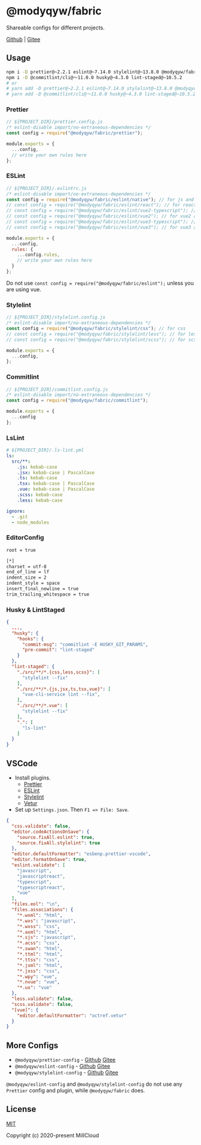 # @modyqyw/fabric

Shareable configs for different projects.

[Github](https://github.com/MillCloud/fabric#readme) | [Gitee](https://gitee.com/millcloud/fabric#readme)

## Usage

```sh
npm i -D prettier@~2.2.1 eslint@~7.14.0 stylelint@~13.8.0 @modyqyw/fabric@~1.2.0
npm i -D @commitlint/cli@～11.0.0 husky@~4.3.0 lint-staged@~10.5.2
# or
# yarn add -D prettier@~2.2.1 eslint@~7.14.0 stylelint@~13.8.0 @modyqyw/fabric@~1.2.0
# yarn add -D @commitlint/cli@～11.0.0 husky@~4.3.0 lint-staged@~10.5.2
```

### Prettier

```js
// ${PROJECT_DIR}/prettier.config.js
/* eslint-disable import/no-extraneous-dependencies */
const config = require("@modyqyw/fabric/prettier");

module.exports = {
  ...config,
  // write your own rules here
};
```

### ESLint

```js
// ${PROJECT_DIR}/.eslintrc.js
/* eslint-disable import/no-extraneous-dependencies */
const config = require("@modyqyw/fabric/eslint/native"); // for js and ts
// const config = require("@modyqyw/fabric/eslint/react"); // for react, react-native and taro3, with js or ts
// const config = require("@modyqyw/fabric/eslint/vue2-typescript"); // for vue2 and uni-app with ts
// const config = require("@modyqyw/fabric/eslint/vue2"); // for vue2 and uni-app with js
// const config = require("@modyqyw/fabric/eslint/vue3-typescript"); // for vue3 and uni-app with ts
// const config = require("@modyqyw/fabric/eslint/vue3"); // for vue3 and uni-app with js

module.exports = {
  ...config,
  rules: {
    ...config.rules,
    // write your own rules here
  }
};
```

Do not use `const config = require("@modyqyw/fabric/eslint");` unless you are using vue.

### Stylelint

```js
// ${PROJECT_DIR}/stylelint.config.js
/* eslint-disable import/no-extraneous-dependencies */
const config = require("@modyqyw/fabric/stylelint/css"); // for css
// const config = require("@modyqyw/fabric/stylelint/less"); // for less
// const config = require("@modyqyw/fabric/stylelint/scss"); // for scss

module.exports = {
  ...config,
};
```

### Commitlint

```js
// ${PROJECT_DIR}/commitlint.config.js
/* eslint-disable import/no-extraneous-dependencies */
const config = require("@modyqyw/fabric/commitlint");

module.exports = {
  ...config
};
```

### LsLint

```yml
# ${PROJECT_DIR}/.ls-lint.yml
ls:
  src/**:
    .js: kebab-case
    .jsx: kebab-case | PascalCase
    .ts: kebab-case
    .tsx: kebab-case | PascalCase
    .vue: kebab-case | PascalCase
    .scss: kebab-case
    .less: kebab-case

ignore:
  - .git
  - node_modules

```

### EditorConfig

```sh
root = true

[*]
charset = utf-8
end_of_line = lf
indent_size = 2
indent_style = space
insert_final_newline = true
trim_trailing_whitespace = true

```

### Husky & LintStaged

```json
{
  ...,
  "husky": {
    "hooks": {
      "commit-msg": "commitlint -E HUSKY_GIT_PARAMS",
      "pre-commit": "lint-staged"
    }
  },
  "lint-staged": {
    "./src/**/*.{css,less,scss}": [
      "stylelint --fix"
    ],
    "./src/**/*.{js,jsx,ts,tsx,vue}": [
      "vue-cli-service lint --fix",
    ],
    "./src/**/*.vue": [
      "stylelint --fix"
    ],
    ".": [
      "ls-lint"
    ]
  }
}
```

## VSCode

- Install plugins.
  - [Prettier](https://marketplace.visualstudio.com/items?itemName=esbenp.prettier-vscode)
  - [ESLint](https://marketplace.visualstudio.com/items?itemName=dbaeumer.vscode-eslint)
  - [Stylelint](https://marketplace.visualstudio.com/items?itemName=stylelint.vscode-stylelint)
  - [Vetur](https://marketplace.visualstudio.com/items?itemName=octref.vetur)
- Set up `Settings.json`. Then `F1 => File: Save`.

```json
{
  "css.validate": false,
  "editor.codeActionsOnSave": {
    "source.fixAll.eslint": true,
    "source.fixAll.stylelint": true
  },
  "editor.defaultFormatter": "esbenp.prettier-vscode",
  "editor.formatOnSave": true,
  "eslint.validate": [
    "javascript",
    "javascriptreact",
    "typescript",
    "typescriptreact",
    "vue"
  ],
  "files.eol": "\n",
  "files.associations": {
    "*.wxml": "html",
    "*.wxs": "javascript",
    "*.wxss": "css",
    "*.axml": "html",
    "*.sjs": "javascript",
    "*.acss": "css",
    "*.swan": "html",
    "*.ttml": "html",
    "*.ttss": "css",
    "*.jxml": "html",
    "*.jxss": "css",
    "*.wpy": "vue",
    "*.nvue": "vue",
    "*.ux": "vue"
  },
  "less.validate": false,
  "scss.validate": false,
  "[vue]": {
    "editor.defaultFormatter": "octref.vetur"
  }
}
```

## More Configs

- `@modyqyw/prettier-config` - [Github](https://github.com/MillCloud/prettier-config#readme) [Gitee](https://gitee.com/millcloud/prettier-config#readme)
- `@modyqyw/eslint-config` - [Github](https://github.com/MillCloud/eslint-config#readme) [Gitee](https://gitee.com/millcloud/eslint-config#readme)
- `@modyqyw/stylelint-config` - [Github](https://github.com/MillCloud/stylelint-config#readme) [Gitee](https://gitee.com/millcloud/stylelint-config#readme)

`@modyqyw/eslint-config` and `@modyqyw/stylelint-config` do not use any `Prettier` config and plugin, while `@modyqyw/fabric` does.

## License

[MIT](./LICENSE)

Copyright (c) 2020-present MillCloud
